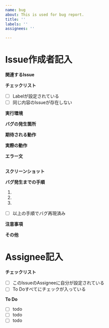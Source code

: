 ```yaml
---
name: bug
about: This is used for bug report.
title: ''
labels: ''
assignees: ''

---
```


<!-- 以下をわかる範囲で詳細に埋めてください。 -->
# Issue作成者記入
**関連するIssue**

**チェックリスト**
- [ ] Labelが設定されている
- [ ] 同じ内容のIssueが存在しない

**実行環境**

**バグの発生箇所**

**期待される動作**

**実際の動作**

**エラー文**
```

```

**スクリーンショット**

**バグ発生までの手順**

1.
2.  
3.  

- [ ] 以上の手順でバグ再現済み
<!-- バグが再現できていなければAssigneeのTo Doに次の文を入れて下さい。 
- [ ] バグを再現する
-->

**注意事項**

**その他**

<!-- タスクにとりかかる前に埋めてください。 -->
# Assignee記入

**チェックリスト**
- [ ] このIssueのAssigneeに自分が設定されている
- [ ] To Doすべてにチェックが入っている

**To Do**
- [ ] todo
- [ ] todo
- [ ] todo
